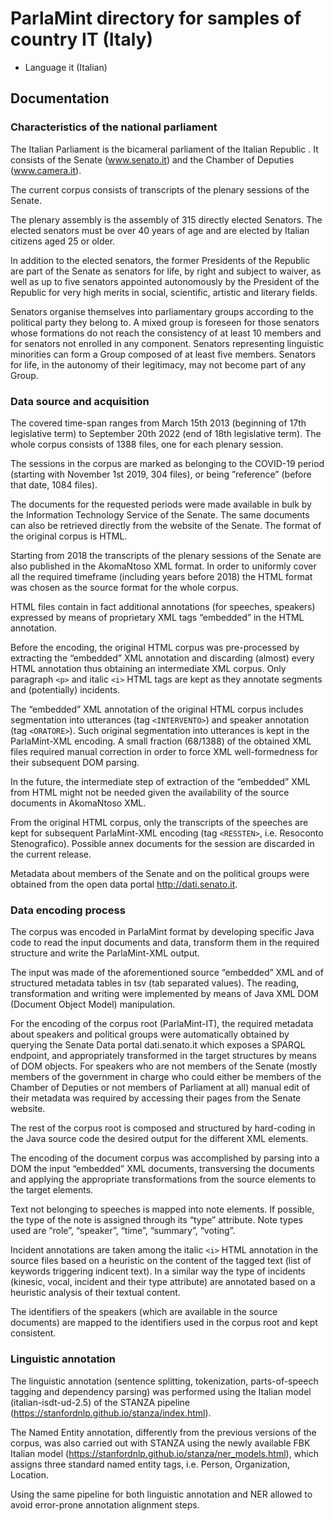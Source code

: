 # ParlaMint directory for samples of country IT (Italy)

- Language it (Italian)

## Documentation

### Characteristics of the national parliament
The Italian Parliament is the bicameral parliament of the Italian Republic . It consists of the Senate (www.senato.it) and the Chamber of Deputies (www.camera.it).

The current corpus consists of transcripts of the plenary sessions of the Senate.

The plenary assembly is the assembly of 315 directly elected Senators. The elected senators must be over 40 years of age and are elected by Italian citizens aged 25 or older.

In addition to the elected senators, the former Presidents of the Republic are part of the Senate as senators for life, by right and subject to waiver, as well as up to five senators appointed autonomously by the President of the Republic for very high merits in social, scientific, artistic and literary fields.

Senators organise themselves into parliamentary groups according to the political party they belong to. A mixed group is foreseen for those senators whose formations do not reach the consistency of at least 10 members and for senators not enrolled in any component. Senators representing linguistic minorities can form a Group composed of at least five members. Senators for life, in the autonomy of their legitimacy, may not become part of any Group.

### Data source and acquisition

The covered time-span ranges from March 15th 2013 (beginning of 17th legislative term) to September 20th 2022 (end of 18th legislative term). The whole corpus consists of 1388 files, one for each plenary session.

The sessions in the corpus are marked as belonging to the COVID-19 period (starting with November 1st 2019, 304 files), or being ”reference” (before that date, 1084 files).

The documents for the requested periods were made available in bulk by the Information Technology Service of the Senate. The same documents can also be retrieved directly from the website of the Senate. The format of the original corpus is HTML.

Starting from 2018 the transcripts of the plenary sessions of the Senate are also published in the AkomaNtoso XML format. In order to uniformly cover all the required timeframe (including years before 2018) the HTML format was chosen as the source format for the whole corpus.

HTML files contain in fact additional annotations (for speeches, speakers) expressed by means of proprietary XML tags “embedded” in the HTML annotation.

Before the encoding, the original HTML corpus was pre-processed by extracting the “embedded” XML annotation and discarding (almost) every HTML annotation thus obtaining an intermediate XML corpus. Only paragraph `<p>` and italic `<i>` HTML tags are kept as they annotate segments and (potentially) incidents.

The “embedded” XML annotation of the original HTML corpus includes segmentation into utterances (tag `<INTERVENTO>`) and speaker annotation (tag `<ORATORE>`). Such original segmentation into utterances is kept in the ParlaMint-XML encoding. A small fraction (68/1388) of the obtained XML files required manual correction in order to force XML well-formedness for their subsequent DOM parsing.

In the future, the intermediate step of extraction of the “embedded” XML from HTML might not be needed given the availability of the source documents in AkomaNtoso XML.

From the original HTML corpus, only the transcripts of the speeches are kept for subsequent ParlaMint-XML encoding (tag `<RESSTEN>`, i.e. Resoconto Stenografico). Possible annex documents for the session are discarded in the current release.

Metadata about members of the Senate and on the political groups were obtained from the open data portal http://dati.senato.it.

### Data encoding process

The corpus was encoded in ParlaMint format by developing specific Java code to read the input documents and data, transform them in the required structure and write the ParlaMint-XML output.

The input was made of the aforementioned source “embedded” XML and of structured metadata tables in tsv (tab separated values). The reading, transformation and writing were implemented by means of Java XML DOM (Document Object Model) manipulation.

For the encoding of the corpus root (ParlaMint-IT), the required metadata about speakers and political groups were automatically obtained by querying the Senate Data portal dati.senato.it which exposes a SPARQL endpoint, and appropriately transformed in the target structures by means of DOM objects. For speakers who are not members of the Senate (mostly members of the government in charge who could either be members of the Chamber of Deputies or not members of Parliament at all) manual edit of their metadata was required by accessing their pages from the Senate website.

The rest of the corpus root is composed and structured by hard-coding in the Java source code the desired output for the different XML elements.

The encoding of the document corpus was accomplished by parsing into a DOM the input “embedded” XML documents, transversing the documents and applying the appropriate transformations from the source elements to the target elements.

Text not belonging to speeches is mapped into note elements. If possible, the type of the note is assigned through its “type” attribute. Note types used are “role”, “speaker”, “time”, “summary”, “voting”.

Incident annotations are taken among the italic `<i>` HTML annotation in the source files based on a heuristic on the content of the tagged text (list of keywords triggering indicent text). In a similar way the type of incidents (kinesic, vocal, incident and their type attribute) are annotated based on a heuristic analysis of their textual content.

The identifiers of the speakers (which are available in the source documents) are mapped to the identifiers used in the corpus root and kept consistent.


### Linguistic annotation

The linguistic annotation (sentence splitting, tokenization, parts-of-speech tagging and dependency parsing) was performed using the Italian model (italian-isdt-ud-2.5) of the STANZA pipeline (https://stanfordnlp.github.io/stanza/index.html).

The Named Entity annotation, differently from the previous versions of the corpus, was also carried out with STANZA using the newly available FBK Italian model (https://stanfordnlp.github.io/stanza/ner_models.html), which assigns three standard named entity tags, i.e. Person, Organization, Location.

Using the same pipeline for both linguistic annotation and NER allowed to avoid error-prone annotation alignment steps.